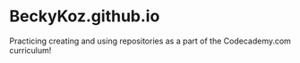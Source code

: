 # BeckyKoz.github.io

Practicing creating and using repositories as a part of the Codecademy.com curriculum!
